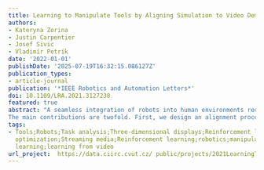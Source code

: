 ```yaml
---
title: Learning to Manipulate Tools by Aligning Simulation to Video Demonstration
authors:
- Kateryna Zorina
- Justin Carpentier
- Josef Sivic
- Vladimír Petrík
date: '2022-01-01'
publishDate: '2025-07-19T16:32:15.086127Z'
publication_types:
- article-journal
publication: '*IEEE Robotics and Automation Letters*'
doi: 10.1109/LRA.2021.3127238
featured: true
abstract: "A seamless integration of robots into human environments requires robots to learn how to use existing human tools. Current approaches for learning tool manipulation skills mostly rely on expert demonstrations provided in the target robot environment, for example, by manually guiding the robot manipulator or by teleoperation. In this work, we introduce an automated approach that replaces an expert demonstration with a Youtube video for learning a tool manipulation strategy.
The main contributions are twofold. First, we design an alignment procedure that aligns the simulated environment with the real-world scene observed in the video. This is formulated as an optimization problem that finds a spatial alignment of the tool trajectory to maximize the sparse goal reward given by the environment. Second, we describe an imitation learning approach that focuses on the trajectory of the tool rather than the motion of the human. For this we combine reinforcement learning with an optimization procedure to find a control policy and the placement of the robot based on the tool motion in the aligned environment. We demonstrate the proposed approach on spade, scythe and hammer tools in simulation, and show the effectiveness of the trained policy for the spade on a real Franka Emika Panda robot demonstration."
tags:
- Tools;Robots;Task analysis;Three-dimensional displays;Reinforcement learning;Trajectory
  optimization;Streaming media;Reinforcement learning;robotics;manipulation;imitation
  learning;learning from video
url_project:  https://data.ciirc.cvut.cz/ public/projects/2021LearningToolMotion
---
```

